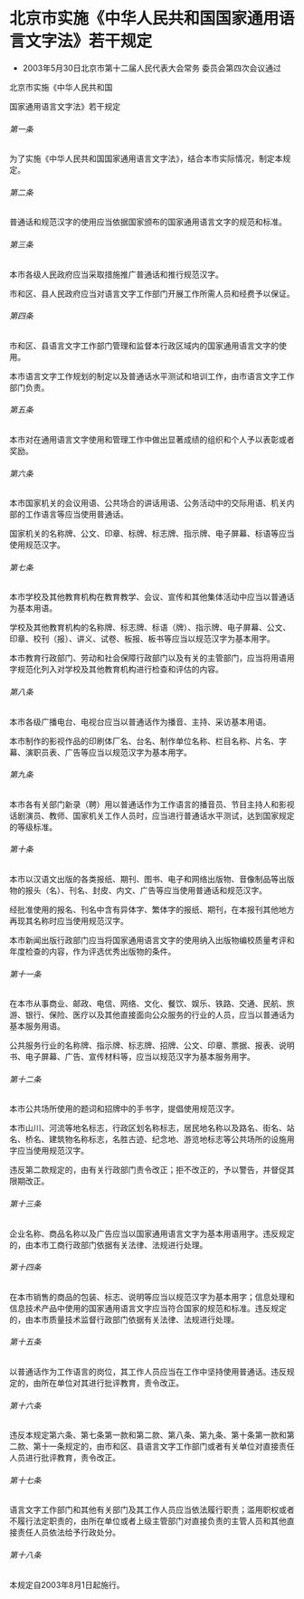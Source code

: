 # 北京市实施《中华人民共和国国家通用语言文字法》若干规定

- 2003年5月30日北京市第十二届人民代表大会常务
委员会第四次会议通过

<!-- INFO END -->

北京市实施《中华人民共和国

国家通用语言文字法》若干规定

###### 第一条

为了实施《中华人民共和国国家通用语言文字法》，结合本市实际情况，制定本规定。

###### 第二条

普通话和规范汉字的使用应当依据国家颁布的国家通用语言文字的规范和标准。

###### 第三条

本市各级人民政府应当采取措施推广普通话和推行规范汉字。

市和区、县人民政府应当对语言文字工作部门开展工作所需人员和经费予以保证。

###### 第四条

市和区、县语言文字工作部门管理和监督本行政区域内的国家通用语言文字的使用。

本市语言文字工作规划的制定以及普通话水平测试和培训工作，由市语言文字工作部门负责。

###### 第五条

本市对在通用语言文字使用和管理工作中做出显著成绩的组织和个人予以表彰或者奖励。

###### 第六条

本市国家机关的会议用语、公共场合的讲话用语、公务活动中的交际用语、机关内部的工作语言等应当使用普通话。

国家机关的名称牌、公文、印章、标牌、标志牌、指示牌、电子屏幕、标语等应当使用规范汉字。

###### 第七条

本市学校及其他教育机构在教育教学、会议、宣传和其他集体活动中应当以普通话为基本用语。

学校及其他教育机构的名称牌、标志牌、标语（牌）、指示牌、电子屏幕、公文、印章、校刊（报）、讲义、试卷、板报、板书等应当以规范汉字为基本用字。

本市教育行政部门、劳动和社会保障行政部门以及有关的主管部门，应当将用语用字规范化列入对学校及其他教育机构进行检查和评估的内容。

###### 第八条

本市各级广播电台、电视台应当以普通话作为播音、主持、采访基本用语。

本市制作的影视作品的印刷体厂名、台名、制作单位名称、栏目名称、片名、字幕、演职员表、广告等应当以规范汉字为基本用字。

###### 第九条

本市各有关部门新录（聘）用以普通话作为工作语言的播音员、节目主持人和影视话剧演员、教师、国家机关工作人员时，应当进行普通话水平测试，达到国家规定的等级标准。

###### 第十条

本市以汉语文出版的各类报纸、期刊、图书、电子和网络出版物、音像制品等出版物的报头（名）、刊名、封皮、内文、广告等应当使用普通话和规范汉字。

经批准使用的报名、刊名中含有异体字、繁体字的报纸、期刊，在本报刊其他地方再现其名称时应当使用规范汉字。

本市新闻出版行政部门应当将国家通用语言文字的使用纳入出版物编校质量考评和年度检查的内容，作为评选优秀出版物的条件。

###### 第十一条

在本市从事商业、邮政、电信、网络、文化、餐饮、娱乐、铁路、交通、民航、旅游、银行、保险、医疗以及其他直接面向公众服务的行业的人员，应当以普通话为基本服务用语。

公共服务行业的名称牌、指示牌、标志牌、招牌、公文、印章、票据、报表、说明书、电子屏幕、广告、宣传材料等，应当以规范汉字为基本服务用字。

###### 第十二条

本市公共场所使用的题词和招牌中的手书字，提倡使用规范汉字。

本市山川、河流等地名标志，行政区划名称标志，居民地名称以及路名、街名、站名、桥名、建筑物名称标志，名胜古迹、纪念地、游览地标志等公共场所的设施用字应当使用规范汉字。

违反第二款规定的，由有关行政部门责令改正；拒不改正的，予以警告，并督促其限期改正。

###### 第十三条

企业名称、商品名称以及广告应当以国家通用语言文字为基本用语用字。违反规定的，由本市工商行政部门依据有关法律、法规进行处理。

###### 第十四条

在本市销售的商品的包装、标志、说明等应当以规范汉字为基本用字；信息处理和信息技术产品中使用的国家通用语言文字应当符合国家的规范和标准。违反规定的，由本市质量技术监督行政部门依据有关法律、法规进行处理。

###### 第十五条

以普通话作为工作语言的岗位，其工作人员应当在工作中坚持使用普通话。违反规定的，由所在单位对其进行批评教育，责令改正。

###### 第十六条

违反本规定第六条、第七条第一款和第二款、第八条、第九条、第十条第一款和第二款、第十一条规定的，由市和区、县语言文字工作部门或者有关单位对直接责任人员进行批评教育，责令改正。

###### 第十七条

语言文字工作部门和其他有关部门及其工作人员应当依法履行职责；滥用职权或者不履行法定职责的，由所在单位或者上级主管部门对直接负责的主管人员和其他直接责任人员依法给予行政处分。

###### 第十八条

本规定自2003年8月1日起施行。
